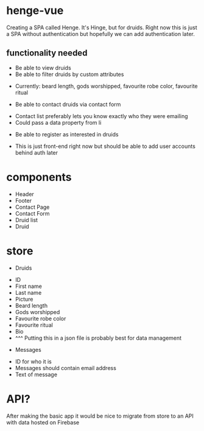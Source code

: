 # henge-vue

Creating a SPA called Henge. It's Hinge, but for druids. Right now this is just a SPA without authentication but hopefully we can add authentication later.

## functionality needed

* Be able to view druids
* Be able to filter druids by custom attributes 
- Currently: beard length, gods worshipped, favourite robe color, favourite ritual
* Be able to contact druids via contact form 
- Contact list preferably lets you know exactly who they were emailing
- Could pass a data property from li
* Be able to register as interested in druids
- This is just front-end right now but should be able to add user accounts behind auth later

# components

* Header
* Footer
* Contact Page
* Contact Form
* Druid list
* Druid

# store

* Druids
- ID
- First name
- Last name
- Picture
- Beard length
- Gods worshipped
- Favourite robe color
- Favourite ritual
- Bio
- ^^^ Putting this in a json file is probably best for data management
* Messages
- ID for who it is
- Messages should contain email address
- Text of message

# API?

After making the basic app it would be nice to migrate from store to an API with data hosted on Firebase